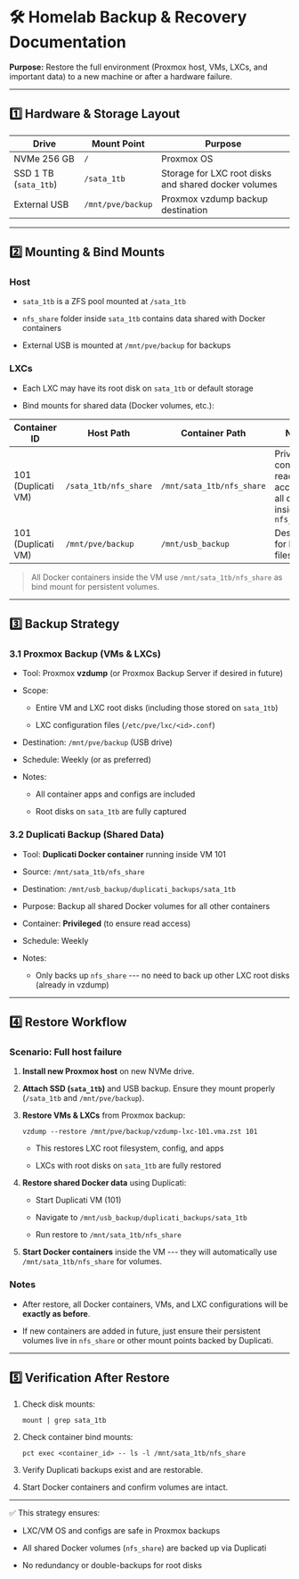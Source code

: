 🛠 Homelab Backup & Recovery Documentation
==========================================

**Purpose:** Restore the full environment (Proxmox host, VMs, LXCs, and important data) to a new machine or after a hardware failure.

* * * * *

1️⃣ Hardware & Storage Layout
-----------------------------

| Drive | Mount Point | Purpose |
| --- | --- | --- |
| NVMe 256 GB | `/` | Proxmox OS |
| SSD 1 TB (`sata_1tb`) | `/sata_1tb` | Storage for LXC root disks and shared docker volumes |
| External USB | `/mnt/pve/backup` | Proxmox vzdump backup destination |

* * * * *

2️⃣ Mounting & Bind Mounts
--------------------------

### Host

-   `sata_1tb` is a ZFS pool mounted at `/sata_1tb`

-   `nfs_share` folder inside `sata_1tb` contains data shared with Docker containers

-   External USB is mounted at `/mnt/pve/backup` for backups

### LXCs

-   Each LXC may have its root disk on `sata_1tb` or default storage

-   Bind mounts for shared data (Docker volumes, etc.):

| Container ID | Host Path | Container Path | Notes |
| --- | --- | --- | --- |
| 101 (Duplicati VM) | `/sata_1tb/nfs_share` | `/mnt/sata_1tb/nfs_share` | Privileged container, read/write access to all data inside `nfs_share` |
| 101 (Duplicati VM) | `/mnt/pve/backup` | `/mnt/usb_backup` | Destination for backup files |

> All Docker containers inside the VM use `/mnt/sata_1tb/nfs_share` as bind mount for persistent volumes.

* * * * *

3️⃣ Backup Strategy
-------------------

### 3.1 Proxmox Backup (VMs & LXCs)

-   Tool: Proxmox **vzdump** (or Proxmox Backup Server if desired in future)

-   Scope:

    -   Entire VM and LXC root disks (including those stored on `sata_1tb`)

    -   LXC configuration files (`/etc/pve/lxc/<id>.conf`)

-   Destination: `/mnt/pve/backup` (USB drive)

-   Schedule: Weekly (or as preferred)

-   Notes:

    -   All container apps and configs are included

    -   Root disks on `sata_1tb` are fully captured

### 3.2 Duplicati Backup (Shared Data)

-   Tool: **Duplicati Docker container** running inside VM 101

-   Source: `/mnt/sata_1tb/nfs_share`

-   Destination: `/mnt/usb_backup/duplicati_backups/sata_1tb`

-   Purpose: Backup all shared Docker volumes for all other containers

-   Container: **Privileged** (to ensure read access)

-   Schedule: Weekly

-   Notes:

    -   Only backs up `nfs_share` --- no need to back up other LXC root disks (already in vzdump)

* * * * *

4️⃣ Restore Workflow
--------------------

### Scenario: Full host failure

1.  **Install new Proxmox host** on new NVMe drive.

2.  **Attach SSD (`sata_1tb`)** and USB backup. Ensure they mount properly (`/sata_1tb` and `/mnt/pve/backup`).

3.  **Restore VMs & LXCs** from Proxmox backup:

    `vzdump --restore /mnt/pve/backup/vzdump-lxc-101.vma.zst 101`

    -   This restores LXC root filesystem, config, and apps

    -   LXCs with root disks on `sata_1tb` are fully restored

4.  **Restore shared Docker data** using Duplicati:

    -   Start Duplicati VM (101)

    -   Navigate to `/mnt/usb_backup/duplicati_backups/sata_1tb`

    -   Run restore to `/mnt/sata_1tb/nfs_share`

5.  **Start Docker containers** inside the VM --- they will automatically use `/mnt/sata_1tb/nfs_share` for volumes.

### Notes

-   After restore, all Docker containers, VMs, and LXC configurations will be **exactly as before**.

-   If new containers are added in future, just ensure their persistent volumes live in `nfs_share` or other mount points backed by Duplicati.

* * * * *

5️⃣ Verification After Restore
------------------------------

1.  Check disk mounts:

    `mount | grep sata_1tb`

2.  Check container bind mounts:

    `pct exec <container_id> -- ls -l /mnt/sata_1tb/nfs_share`

3.  Verify Duplicati backups exist and are restorable.

4.  Start Docker containers and confirm volumes are intact.

* * * * *

✅ This strategy ensures:

-   LXC/VM OS and configs are safe in Proxmox backups

-   All shared Docker volumes (`nfs_share`) are backed up via Duplicati

-   No redundancy or double-backups for root disks
